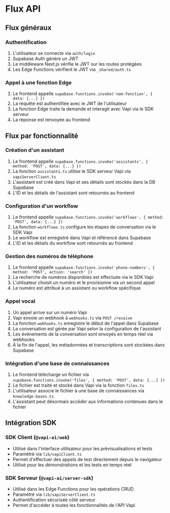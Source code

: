 # Flux API

## Flux généraux

### Authentification
1. L'utilisateur se connecte via `auth/login`
2. Supabase Auth génère un JWT
3. Le middleware Next.js vérifie le JWT sur les routes protégées
4. Les Edge Functions vérifient le JWT via `_shared/auth.ts`

### Appel à une fonction Edge
1. Le frontend appelle `supabase.functions.invoke('nom-fonction', { data: {...} })`
2. La requête est authentifiée avec le JWT de l'utilisateur
3. La fonction Edge traite la demande et interagit avec Vapi via le SDK serveur
4. La réponse est renvoyée au frontend

## Flux par fonctionnalité

### Création d'un assistant
1. Le frontend appelle `supabase.functions.invoke('assistants', { method: 'POST', data: {...} })`
2. La fonction `assistants.ts` utilise le SDK serveur Vapi via `vapiServerClient.ts`
3. L'assistant est créé dans Vapi et ses détails sont stockés dans la DB Supabase
4. L'ID et les détails de l'assistant sont retournés au frontend

### Configuration d'un workflow
1. Le frontend appelle `supabase.functions.invoke('workflows', { method: 'POST', data: {...} })`
2. La fonction `workflows.ts` configure les étapes de conversation via le SDK Vapi
3. Le workflow est enregistré dans Vapi et référencé dans Supabase
4. L'ID et les détails du workflow sont retournés au frontend

### Gestion des numéros de téléphone
1. Le frontend appelle `supabase.functions.invoke('phone-numbers', { method: 'POST', action: 'search' })`
2. La recherche de numéros disponibles est effectuée via le SDK Vapi
3. L'utilisateur choisit un numéro et le provisionne via un second appel
4. Le numéro est attribué à un assistant ou workflow spécifique

### Appel vocal
1. Un appel arrive sur un numéro Vapi
2. Vapi envoie un webhook à `webhooks.ts` via `POST /receive`
3. La fonction `webhooks.ts` enregistre le début de l'appel dans Supabase
4. La conversation est gérée par Vapi selon la configuration de l'assistant
5. Les événements de la conversation sont envoyés en temps réel via webhooks
6. À la fin de l'appel, les métadonnées et transcriptions sont stockées dans Supabase

### Intégration d'une base de connaissances
1. Le frontend télécharge un fichier via `supabase.functions.invoke('files', { method: 'POST', data: {...} })`
2. Le fichier est traité et stocké dans Vapi via la fonction `files.ts`
3. L'utilisateur associe le fichier à une base de connaissances via `knowledge-bases.ts`
4. L'assistant peut désormais accéder aux informations contenues dans le fichier

## Intégration SDK
### SDK Client (`@vapi-ai/web`)
- Utilisé dans l'interface utilisateur pour les prévisualisations et tests
- Paramétré via `lib/vapiClient.ts`
- Permet d'effectuer des appels de test directement depuis le navigateur
- Utilisé pour les démonstrations et les tests en temps réel

### SDK Serveur (`@vapi-ai/server-sdk`)
- Utilisé dans les Edge Functions pour les opérations CRUD
- Paramétré via `lib/vapiServerClient.ts`
- Authentification sécurisée côté serveur
- Permet d'accéder à toutes les fonctionnalités de l'API Vapi
